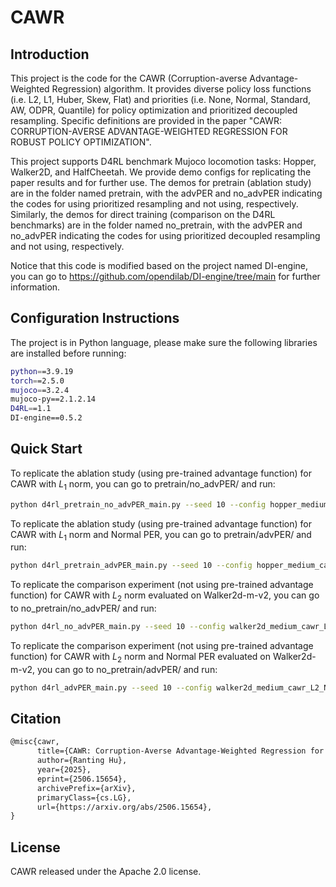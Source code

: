 # CAWR
## Introduction

This project is the code for the CAWR (Corruption-averse Advantage-Weighted Regression) algorithm. It provides diverse policy loss functions (i.e. L2, L1, Huber, Skew, Flat) and priorities (i.e. None, Normal, Standard, AW, ODPR, Quantile) for policy optimization and prioritized decoupled resampling. Specific definitions are provided in the paper "CAWR: CORRUPTION-AVERSE ADVANTAGE-WEIGHTED REGRESSION FOR ROBUST POLICY OPTIMIZATION".

This project supports D4RL benchmark Mujoco locomotion tasks: Hopper, Walker2D, and HalfCheetah. We provide demo configs for replicating the paper results and for further use. The demos for pretrain (ablation study) are in the folder named pretrain, with the advPER and no_advPER indicating the codes for using prioritized resampling and not using, respectively. Similarly, the demos for direct training (comparison on the D4RL benchmarks) are in the folder named no_pretrain, with the advPER and no_advPER indicating the codes for using prioritized decoupled resampling and not using, respectively.

Notice that this code is modified based on the project named DI-engine, you can go to https://github.com/opendilab/DI-engine/tree/main for further information.

## Configuration Instructions

The project is in Python language, please make sure the following libraries are installed before running:

```bash
python==3.9.19
torch==2.5.0
mujoco==3.2.4
mujoco-py==2.1.2.14
D4RL==1.1
DI-engine==0.5.2
```

## Quick Start

To replicate the ablation study (using pre-trained advantage function) for CAWR with $L_1$ norm, you can go to pretrain/no_advPER/ and run:
```bash
python d4rl_pretrain_no_advPER_main.py --seed 10 --config hopper_medium_cawr_L1_config.py
```
To replicate the ablation study (using pre-trained advantage function) for CAWR with $L_1$ norm and Normal PER, you can go to pretrain/advPER/ and run:
```bash
python d4rl_pretrain_advPER_main.py --seed 10 --config hopper_medium_cawr_L1_Normal_config.py
```
To replicate the comparison experiment (not using pre-trained advantage function) for CAWR with $L_2$ norm evaluated on Walker2d-m-v2, you can go to no_pretrain/no_advPER/ and run:
```bash
python d4rl_no_advPER_main.py --seed 10 --config walker2d_medium_cawr_L2_config.py
```
To replicate the comparison experiment (not using pre-trained advantage function) for CAWR with $L_2$ norm and Normal PER evaluated on Walker2d-m-v2, you can go to no_pretrain/advPER/ and run:
```bash
python d4rl_advPER_main.py --seed 10 --config walker2d_medium_cawr_L2_Normal_config.py
```

## Citation

```latex
@misc{cawr,
      title={CAWR: Corruption-Averse Advantage-Weighted Regression for Robust Policy Optimization}, 
      author={Ranting Hu},
      year={2025},
      eprint={2506.15654},
      archivePrefix={arXiv},
      primaryClass={cs.LG},
      url={https://arxiv.org/abs/2506.15654}, 
}
```

## License

CAWR released under the Apache 2.0 license.
